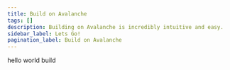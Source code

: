 ```yaml
---
title: Build on Avalanche
tags: []
description: Building on Avalanche is incredibly intuitive and easy. 
sidebar_label: Lets Go!
pagination_label: Build on Avalanche
---
```

hello world build
